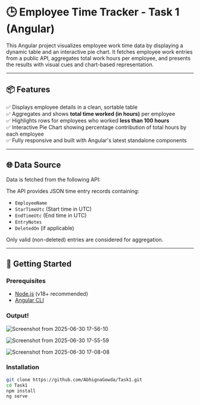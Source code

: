 # 🕒 Employee Time Tracker - Task 1 (Angular)

This Angular project visualizes employee work time data by displaying a dynamic table and an interactive pie chart. It fetches employee work entries from a public API, aggregates total work hours per employee, and presents the results with visual cues and chart-based representation.

---

## 📦 Features

✅ Displays employee details in a clean, sortable table  
✅ Aggregates and shows **total time worked (in hours)** per employee  
✅ Highlights rows for employees who worked **less than 100 hours**  
✅ Interactive Pie Chart showing percentage contribution of total hours by each employee  
✅ Fully responsive and built with Angular's latest standalone components  

---

## 🌐 Data Source

Data is fetched from the following API:


The API provides JSON time entry records containing:

- `EmployeeName`  
- `StarTimeUtc` (Start time in UTC)  
- `EndTimeUtc` (End time in UTC)  
- `EntryNotes`  
- `DeletedOn` (if applicable)  

Only valid (non-deleted) entries are considered for aggregation.

---

## 🚀 Getting Started

### Prerequisites

- [Node.js](https://nodejs.org/en) (v18+ recommended)  
- [Angular CLI](https://angular.io/cli)

### Output!
![Screenshot from 2025-06-30 17-56-10](https://github.com/user-attachments/assets/489b9309-55cb-4a48-b476-a894a0366b9a)

![Screenshot from 2025-06-30 17-55-59](https://github.com/user-attachments/assets/896cf10e-fdf8-496e-83c0-f06e5409de94)

![Screenshot from 2025-06-30 17-08-08](https://github.com/user-attachments/assets/785aa843-f9fa-4402-92bb-b40069c77922)


### Installation

```bash
git clone https://github.com/AbhignaGowda/Task1.git
cd Task1
npm install
ng serve
